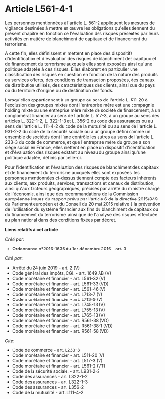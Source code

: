 # Article L561-4-1

Les personnes mentionnées à l'article L. 561-2 appliquent les mesures de vigilance destinées à mettre en œuvre les
obligations qu'elles tiennent du présent chapitre en fonction de l'évaluation des risques présentés par leurs activités en
matière de blanchiment de capitaux et de financement du terrorisme. 

A cette fin, elles définissent et mettent en place des dispositifs d'identification et d'évaluation des risques de
blanchiment des capitaux et de financement du terrorisme auxquels elles sont exposées ainsi qu'une politique adaptée à ces
risques. Elles élaborent en particulier une classification des risques en question en fonction de la nature des produits ou
services offerts, des conditions de transaction proposées, des canaux de distribution utilisés, des caractéristiques des
clients, ainsi que du pays ou du territoire d'origine ou de destination des fonds. 

Lorsqu'elles appartiennent à un groupe au sens de l'article L. 511-20 à l'exclusion des groupes mixtes dont l'entreprise mère
est une compagnie holding mixte ou une entreprise mère mixte de société de financement, à un conglomérat financier au sens de
l'article L. 517-3, à un groupe au sens des articles L. 322-1-2, L. 322-1-3 et L. 356-2 du code des assurances ou au sens de
l'article L. 111-4-2 du code de la mutualité ou au sens de l'article L. 931-2-2 du code de la sécurité sociale ou à un groupe
défini comme un ensemble de sociétés dont l'une contrôle les autres au sens de l'article L. 233-3 du code de commerce, et que
l'entreprise mère du groupe a son siège social en France, elles mettent en place un dispositif d'identification et
d'évaluation des risques existant au niveau du groupe ainsi qu'une politique adaptée, définis par celle-ci. 

Pour l'identification et l'évaluation des risques de blanchiment des capitaux et de financement du terrorisme auxquels elles
sont exposées, les personnes mentionnées ci-dessus tiennent compte des facteurs inhérents aux clients, aux produits,
services, transactions et canaux de distribution, ainsi qu'aux facteurs géographiques, précisés par arrêté du ministre chargé
de l'économie, ainsi que des recommandations de la Commission européenne issues du rapport prévu par l'article 6 de la
directive 2015/849 du Parlement européen et du Conseil du 20 mai 2015 relative à la prévention de l'utilisation du système
financier aux fins du blanchiment de capitaux ou du financement du terrorisme, ainsi que de l'analyse des risques effectuée
au plan national dans des conditions fixées par décret.

**Liens relatifs à cet article**

_Créé par_:

  - Ordonnance n°2016-1635 du 1er décembre 2016 - art. 3

_Cité par_:

  - Arrêté du 24 juin 2019 - art. 2 (V)
  - Code général des impôts, CGI. - art. 1649 AB (V)
  - Code monétaire et financier - art. L561-32 (V)
  - Code monétaire et financier - art. L561-33 (VD)
  - Code monétaire et financier - art. L561-46 (V)
  - Code monétaire et financier - art. L713-7 (V)
  - Code monétaire et financier - art. L713-9 (V)
  - Code monétaire et financier - art. L745-13 (V)
  - Code monétaire et financier - art. L755-13 (V)
  - Code monétaire et financier - art. L765-13 (V)
  - Code monétaire et financier - art. R561-38 (VD)
  - Code monétaire et financier - art. R561-38-1 (VD)
  - Code monétaire et financier - art. R561-58 (VD)

_Cite_:

  - Code de commerce - art. L233-3
  - Code monétaire et financier - art. L511-20 (V)
  - Code monétaire et financier - art. L517-3 (V)
  - Code monétaire et financier - art. L561-2 (VT)
  - Code de la sécurité sociale. - art. L931-2-2
  - Code des assurances - art. L322-1-2
  - Code des assurances - art. L322-1-3
  - Code des assurances - art. L356-2
  - Code de la mutualité - art. L111-4-2
